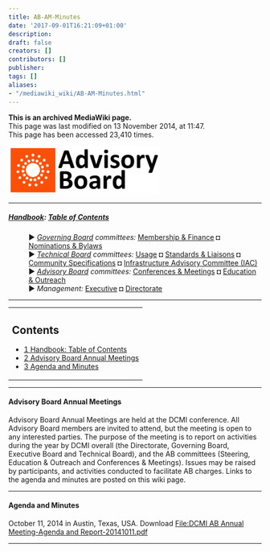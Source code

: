 ```yaml
---
title: AB-AM-Minutes
date: '2017-09-01T16:21:09+01:00'
description: 
draft: false
creators: []
contributors: []
publisher: 
tags: []
aliases:
- "/mediawiki_wiki/AB-AM-Minutes.html"
---
```


 **This is an archived MediaWiki page.**  
This page was last modified on 13 November 2014, at 11:47.  
This page has been accessed 23,410 times.

[<img alt="Advisory Board logo" src="/mediawiki_wiki/images/AB_logo.png" width="300" height="96">](/mediawiki_wiki/images/AB_logo.png)

* * *

##### [Handbook](/mediawiki_wiki/DCMI_Handbook): [Table of Contents](/mediawiki_wiki/DCMI_Handbook/) 
<dl>
<dd> ► <i><a href="/mediawiki_wiki/DCMI_Governing_Board.md" title="DCMI Governing Board">Governing Board</a> committees:</i> <a href="/mediawiki_wiki/DCMI_Governing_Board/finance.md" title="DCMI Governing Board/finance">Membership &amp; Finance</a> ◘ <a href="/mediawiki_wiki/DCMI_Governing_Board/nominations.md" title="DCMI Governing Board/nominations">Nominations &amp; Bylaws</a> 
</dd>
<dd> ► <i><a href="/mediawiki_wiki/DCMI_Technical_Board.md" title="DCMI Technical Board">Technical Board</a> committees:</i> <a href="/mediawiki_wiki/DCMI_Technical_Board/usage.md" title="DCMI Technical Board/usage">Usage</a> ◘ <a href="/mediawiki_wiki/DCMI_Technical_Board/standards.md" title="DCMI Technical Board/standards">Standards &amp; Liaisons</a> ◘ <a href="/mediawiki_wiki/DCMI_Technical_Board/specifications.md" title="DCMI Technical Board/specifications">Community Specifications</a> ◘ <a href="/mediawiki_wiki/DCMI_Technical_Board/infrastructure.md" title="DCMI Technical Board/infrastructure">Infrastructure Advisory Committee (IAC)</a>
</dd>
<dd> ► <i><a href="/mediawiki_wiki/DCMI_Advisory_Board.md" title="DCMI Advisory Board">Advisory Board</a> committees:</i> <a href="/mediawiki_wiki/DCMI_Advisory_Board/meetings.md" title="DCMI Advisory Board/meetings">Conferences &amp; Meetings</a> ◘ <a href="/mediawiki_wiki/DCMI_Advisory_Board/documentation.md" title="DCMI Advisory Board/documentation">Education &amp; Outreach</a>
</dd>
<dd> ► <i>Management:</i> <a href="/mediawiki_wiki/Exec_Committee.md" title="Exec Committee">Executive</a> ◘ <a href="/mediawiki_wiki/Exec_Committee/directorate.md" title="Exec Committee/directorate">Directorate</a>
</dd>
</dl>

* * *

<table id="toc" class="toc">
  <tr>
    <td>
      <div id="toctitle">
        <h2>Contents</h2>
      </div>
      <ul>
        <li class="toclevel-1"><a href="#Handbook:_Table_of_Contents"><span class="tocnumber">1</span> <span class="toctext">Handbook: Table of Contents</span></a></li>
        <li class="toclevel-1 tocsection-1"><a href="#Advisory_Board_Annual_Meetings"><span class="tocnumber">2</span> <span class="toctext">Advisory Board Annual Meetings</span></a></li>
        <li class="toclevel-1 tocsection-2"><a href="#Agenda_and_Minutes"><span class="tocnumber">3</span> <span class="toctext">Agenda and Minutes</span></a></li>
      </ul>
    </td>
  </tr>
</table>


* * *

#### Advisory Board Annual Meetings 

Advisory Board Annual Meetings are held at the DCMI conference. All Advisory Board members are invited to attend, but the meeting is open to any interested parties. The purpose of the meeting is to report on activities during the year by DCMI overall (the Directorate, Governing Board, Executive Board and Technical Board), and the AB committees (Steering, Education & Outreach and Conferences & Meetings). Issues may be raised by participants, and activities conducted to facilitate AB charges. Links to the agenda and minutes are posted on this wiki page.

* * *

#### Agenda and Minutes 

October 11, 2014 in Austin, Texas, USA. Download [File:DCMI AB Annual Meeting-Agenda and Report-20141011.pdf](/mediawiki_wiki/files/DCMI_AB_Annual_Meeting-Agenda_and_Report-20141011.pdf)

* * *

